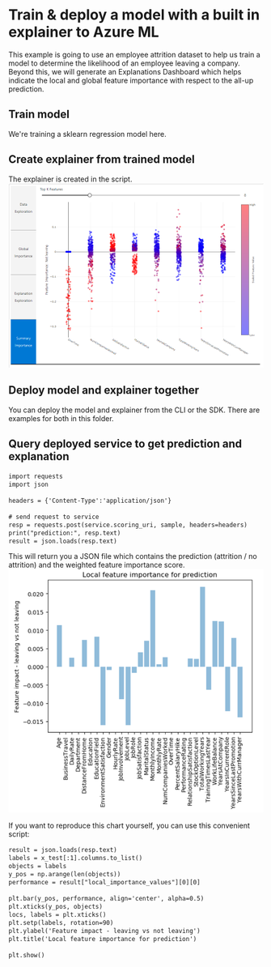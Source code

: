 # Train & deploy a model with a built in explainer to Azure ML
This example is going to use an employee attrition dataset to help us train a model to determine the likelihood of an employee leaving a company. Beyond this, we will generate an Explanations Dashboard which helps indicate the local and global feature importance with respect to the all-up prediction.

## Train model
We're training a sklearn regression model here.

## Create explainer from trained model
The explainer is created in the script.
![./media/explain-dashboard.png](./media/explain-dashboard.png)

## Deploy model and explainer together
You can deploy the model and explainer from the CLI or the SDK. There are examples for both in this folder.

## Query deployed service to get prediction and explanation
```
import requests
import json

headers = {'Content-Type':'application/json'}

# send request to service
resp = requests.post(service.scoring_uri, sample, headers=headers)
print("prediction:", resp.text)
result = json.loads(resp.text)
```

This will return you a JSON file which contains the prediction (attrition / no attrition) and the weighted feature importance score.
![./media/prediction-features.png](./media/prediction-features.png)

If you want to reproduce this chart yourself, you can use this convenient script:
```
result = json.loads(resp.text)
labels = x_test[:1].columns.to_list()
objects = labels
y_pos = np.arange(len(objects))
performance = result["local_importance_values"][0][0]

plt.bar(y_pos, performance, align='center', alpha=0.5)
plt.xticks(y_pos, objects)
locs, labels = plt.xticks()
plt.setp(labels, rotation=90)
plt.ylabel('Feature impact - leaving vs not leaving')
plt.title('Local feature importance for prediction')

plt.show()
```
